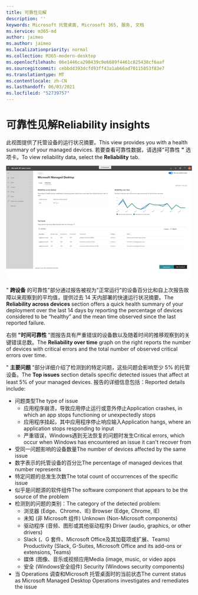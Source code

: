 ```yaml
---
title: 可靠性见解
description: ''
keywords: Microsoft 托管桌面, Microsoft 365, 服务, 文档
ms.service: m365-md
author: jaimeo
ms.author: jaimeo
ms.localizationpriority: normal
ms.collection: M365-modern-desktop
ms.openlocfilehash: 06e1446ca290439c9e6689f4461c825438cf6aaf
ms.sourcegitcommit: cebbdd393dcfd93ff43a1ab66ad70115853f83e7
ms.translationtype: MT
ms.contentlocale: zh-CN
ms.lasthandoff: 06/03/2021
ms.locfileid: "52739757"
---
```

# <a name="reliability-insights"></a><span data-ttu-id="0431f-103">可靠性见解</span><span class="sxs-lookup"><span data-stu-id="0431f-103">Reliability insights</span></span>

<span data-ttu-id="0431f-104">此视图提供了托管设备的运行状况摘要。</span><span class="sxs-lookup"><span data-stu-id="0431f-104">This view provides you with a health summary of your managed devices.</span></span> <span data-ttu-id="0431f-105">若要查看可靠性数据，请选择"可靠性 **"** 选项卡。</span><span class="sxs-lookup"><span data-stu-id="0431f-105">To view reliability data, select the **Reliability** tab.</span></span>


![可靠性窗格：左上方设备的可靠性、右上角的时间图的可靠性、底部顶部问题表。](../../media/insights_reliability.png)

<span data-ttu-id="0431f-108">" **跨设备** 的可靠性"部分通过报告被视为"正常运行"的设备百分比和自上次报告故障以来观察到的平均值，提供过去 14 天内部署的快速运行状况摘要。</span><span class="sxs-lookup"><span data-stu-id="0431f-108">The **Reliability across devices** section offers a quick health summary of your deployment over the last 14 days by reporting the percentage of devices considered to be “healthy” and the mean time observed since the last reported failure.</span></span> 

 
<span data-ttu-id="0431f-109">右侧 **"时间可靠性** "图报告具有严重错误的设备数以及随着时间的推移观察到的关键错误总数。</span><span class="sxs-lookup"><span data-stu-id="0431f-109">The **Reliability over time** graph on the right reports the number of devices with critical errors and the total number of observed critical errors over time.</span></span>

<span data-ttu-id="0431f-110">" **主要问题** "部分详细介绍了检测到的特定问题，这些问题会影响至少 5% 的托管设备。</span><span class="sxs-lookup"><span data-stu-id="0431f-110">The **Top issues** section details specific detected issues that affect at least 5% of your managed devices.</span></span> <span data-ttu-id="0431f-111">报告的详细信息包括：</span><span class="sxs-lookup"><span data-stu-id="0431f-111">Reported details include:</span></span>

- <span data-ttu-id="0431f-112">问题类型</span><span class="sxs-lookup"><span data-stu-id="0431f-112">The type of issue</span></span>
    - <span data-ttu-id="0431f-113">应用程序崩溃，导致应用停止运行或意外停止</span><span class="sxs-lookup"><span data-stu-id="0431f-113">Application crashes, in which an app stops functioning or unexpectedly stops</span></span>
    - <span data-ttu-id="0431f-114">应用程序挂起，其中应用程序停止响应输入</span><span class="sxs-lookup"><span data-stu-id="0431f-114">Application hangs, where an application stops responding to input</span></span>
    - <span data-ttu-id="0431f-115">严重错误，Windows遇到无法恢复的问题时发生</span><span class="sxs-lookup"><span data-stu-id="0431f-115">Critical errors, which occur when Windows has encountered an issue it can't recover from</span></span>
- <span data-ttu-id="0431f-116">受同一问题影响的设备数量</span><span class="sxs-lookup"><span data-stu-id="0431f-116">The number of devices affected by the same issue</span></span>
- <span data-ttu-id="0431f-117">数字表示的托管设备的百分比</span><span class="sxs-lookup"><span data-stu-id="0431f-117">The percentage of managed devices that number represents</span></span>
- <span data-ttu-id="0431f-118">特定问题的总发生次数</span><span class="sxs-lookup"><span data-stu-id="0431f-118">The total count of occurrences of the specific issue</span></span>
- <span data-ttu-id="0431f-119">似乎是问题源的软件组件</span><span class="sxs-lookup"><span data-stu-id="0431f-119">The software component that appears to be the source of the problem</span></span>
- <span data-ttu-id="0431f-120">检测到的问题的类别：</span><span class="sxs-lookup"><span data-stu-id="0431f-120">The category of the detected problem:</span></span>
    - <span data-ttu-id="0431f-121">浏览器 (Edge、Chrome、IE) </span><span class="sxs-lookup"><span data-stu-id="0431f-121">Browser (Edge, Chrome, IE)</span></span>
    - <span data-ttu-id="0431f-122">未知 (非 Microsoft 组件) </span><span class="sxs-lookup"><span data-stu-id="0431f-122">Unknown (Non-Microsoft components)</span></span>
    - <span data-ttu-id="0431f-123">驱动程序 (音频、图形或其他驱动程序) </span><span class="sxs-lookup"><span data-stu-id="0431f-123">Driver (audio, graphics, or other drivers)</span></span>
    - <span data-ttu-id="0431f-124">Slack (、G 套件、Microsoft Office及其加载项或扩展、Teams) </span><span class="sxs-lookup"><span data-stu-id="0431f-124">Productivity (Slack, G-Suites, Microsoft Office and its add-ons or extensions, Teams)</span></span>
    - <span data-ttu-id="0431f-125">媒体 (图像、音乐或视频应用</span><span class="sxs-lookup"><span data-stu-id="0431f-125">Media (image, music, or video apps</span></span>
    - <span data-ttu-id="0431f-126">安全 (Windows安全组件) </span><span class="sxs-lookup"><span data-stu-id="0431f-126">Security (Windows security components)</span></span>
- <span data-ttu-id="0431f-127">当 Operations 调查和Microsoft 托管桌面时的当前状态</span><span class="sxs-lookup"><span data-stu-id="0431f-127">The current status as Microsoft Managed Desktop Operations investigates and remediates the issue</span></span>

